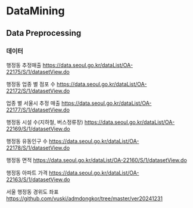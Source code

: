 # DataMining

## Data Preprocessing
### 데이터
행정동 추정매출
https://data.seoul.go.kr/dataList/OA-22175/S/1/datasetView.do

행정동 업종 별 점포 수
https://data.seoul.go.kr/dataList/OA-22172/S/1/datasetView.do

업종 별 서울시 추정 매출
https://data.seoul.go.kr/dataList/OA-22177/S/1/datasetView.do

행정동 시설 수(지하철, 버스정류장)
https://data.seoul.go.kr/dataList/OA-22169/S/1/datasetView.do

행정동 유동인구 수
https://data.seoul.go.kr/dataList/OA-22178/S/1/datasetView.do

행정동 면적
https://data.seoul.go.kr/dataList/OA-22160/S/1/datasetView.do

행정동 아파트 가격
https://data.seoul.go.kr/dataList/OA-22163/S/1/datasetView.do

서울 행정동 경위도 좌표
https://github.com/vuski/admdongkor/tree/master/ver20241231

